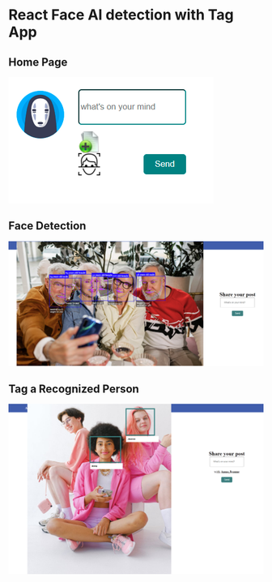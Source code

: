 # React Face AI detection with Tag App

## Home Page

![home](interface.png)

## Face Detection

![face](face.png)

## Tag a Recognized Person

![tag](tag.png)

